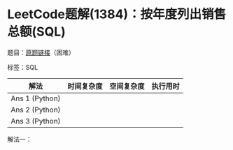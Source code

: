 # LeetCode题解(1384)：按年度列出销售总额(SQL)

题目：[原题链接](https://leetcode-cn.com/problems/total-sales-amount-by-year/)（困难）

标签：SQL

| 解法           | 时间复杂度 | 空间复杂度 | 执行用时 |
| -------------- | ---------- | ---------- | -------- |
| Ans 1 (Python) |            |            |          |
| Ans 2 (Python) |            |            |          |
| Ans 3 (Python) |            |            |          |

解法一：

